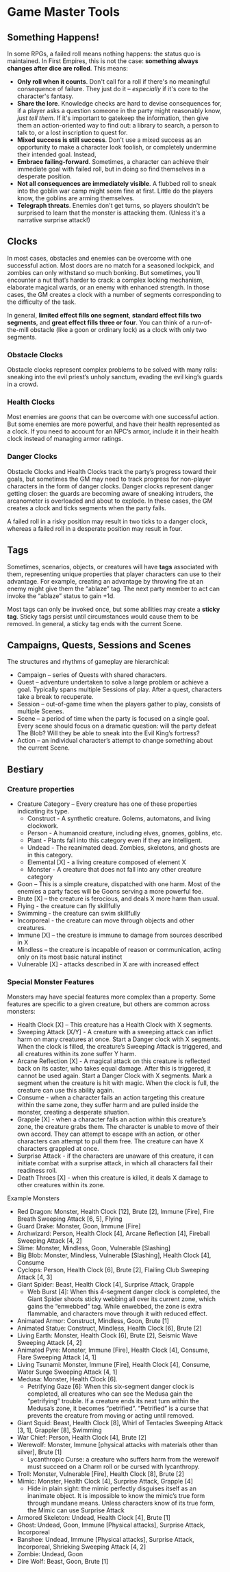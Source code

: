 # Game Master Tools

## Something Happens!
In some RPGs, a failed roll means nothing happens: the status quo is maintained. In First Empires, this is not the case: **something always changes after dice are rolled**. This means:

* **Only roll when it counts**. Don't call for a roll if there's no meaningful consequence of failure. They just do it – _especially_ if it's core to the character's fantasy. 
* **Share the lore**. Knowledge checks are hard to devise consequences for, if a player asks a question someone in the party might reasonably know, _just tell them_. If it's important to gatekeep the information, then give them an action-oriented way to find out: a library to search, a person to talk to, or a lost inscription to quest for.
* **Mixed success is still success**. Don't use a mixed success as an opportunity to make a character look foolish, or completely undermine their intended goal. Instead, 
* **Embrace failing-forward**. Sometimes, a character can achieve their immediate goal with failed roll, but in doing so find themselves in a desperate position.
* **Not all consequences are immediately visible**. A flubbed roll to sneak into the goblin war camp might seem fine at first. Little do the players know, the goblins are arming themselves. 
* **Telegraph threats**. Enemies don't get turns, so players shouldn't be surprised to learn that the monster is attacking them. (Unless it's a narrative surprise attack!)

## Clocks
In most cases, obstacles and enemies can be overcome with one successful action. Most doors are no match for a seasoned lockpick, and zombies can only withstand so much bonking. But sometimes, you’ll encounter a nut that’s harder to crack: a complex locking mechanism, elaborate magical wards, or an enemy with enhanced strength. In those cases, the GM creates a clock with a number of segments corresponding to the difficulty of the task. 

In general, **limited effect fills one segment**, **standard effect fills two segments**, and **great effect fills three or four**. You can think of a run-of-the-mill obstacle (like a goon or ordinary lock) as a clock with only two segments. 

### Obstacle Clocks
Obstacle clocks represent complex problems to be solved with many rolls: sneaking into the evil priest’s unholy sanctum, evading the evil king’s guards in a crowd. 

### Health Clocks
Most enemies are _goons_ that can be overcome with one successful action. But some enemies are more powerful, and have their health represented as a clock. If you need to account for an NPC’s armor, include it in their health clock instead of managing armor ratings. 

### Danger Clocks
Obstacle Clocks and Health Clocks track the party’s progress toward their goals, but sometimes the GM may need to track progress for non-player characters in the form of danger clocks. Danger clocks represent danger getting closer: the guards are becoming aware of sneaking intruders, the arcanometer is overloaded and about to explode. In these cases, the GM creates a clock and ticks segments when the party fails.

A failed roll in a risky position may result in two ticks to a danger clock, whereas a failed roll in a desperate position may result in four. 

## Tags
Sometimes, scenarios, objects, or creatures will have **tags** associated with them, representing unique properties that player characters can use to their advantage. For example, creating an advantage by throwing fire at an enemy might give them the “ablaze” tag. The next party member to act can invoke the “ablaze” status to gain +1d. 

Most tags can only be invoked once, but some abilities may create a **sticky tag**. Sticky tags persist until circumstances would cause them to be removed. In general, a sticky tag ends with the current Scene.

## Campaigns, Quests, Sessions and Scenes
The structures and rhythms of gameplay are hierarchical:
* Campaign – series of Quests with shared characters.
* Quest – adventure undertaken to solve a large problem or achieve a goal. Typically spans multiple Sessions of play. After a quest, characters take a break to recuperate. 
* Session – out-of-game time when the players gather to play, consists of multiple Scenes.
* Scene – a period of time when the party is focused on a single goal. Every scene should focus on a dramatic question: will the party defeat The Blob? Will they be able to sneak into the Evil King’s fortress?
* Action – an individual character’s attempt to change something about the current Scene. 

## Bestiary
### Creature properties
* Creature Category – Every creature has one of these properties indicating its type.
    * Construct - A synthetic creature. Golems, automatons, and living clockwork.
    * Person - A humanoid creature, including elves, gnomes, goblins, etc.
    * Plant - Plants fall into this category even if they are intelligent.
    * Undead - The reanimated dead. Zombies, skeletons, and ghosts are in this category.
    * Elemental [X] - a living creature composed of element X
    * Monster - A creature that does not fall into any other creature category
* Goon – This is a simple creature, dispatched with one harm. Most of the enemies a party faces will be Goons serving a more powerful foe.
* Brute [X] – the creature is ferocious, and deals X more harm than usual. 
* Flying - the creature can fly skillfully
* Swimming - the creature can swim skillfully
* Incorporeal - the creature can move through objects and other creatures.
* Immune [X] – the creature is immune to damage from sources described in X
* Mindless – the creature is incapable of reason or communication, acting only on its most basic natural instinct
* Vulnerable [X] - attacks described in X are with increased effect

### Special Monster Features
Monsters may have special features more complex than a property. Some features are specific to a given creature, but others are common across monsters:

* Health Clock [X] – This creature has a Health Clock with X segments. 
* Sweeping Attack [X/Y] - A creature with a sweeping attack can inflict harm on many creatures at once. Start a Danger clock with X segments. When the clock is filled, the creature’s Sweeping Attack is triggered, and all creatures within its zone suffer Y harm.
* Arcane Reflection [X] - A magical attack on this creature is reflected back on its caster, who takes equal damage. After this is triggered, it cannot be used again. Start a Danger Clock with X segments. Mark a segment when the creature is hit with magic. When the clock is full, the creature can use this ability again.
* Consume - when a character fails an action targeting this creature within the same zone, they suffer harm and are pulled inside the monster, creating a desperate situation.
* Grapple [X] - when a character fails an action within this creature’s zone, the creature grabs them. The character is unable to move of their own accord. They can attempt to escape with an action, or other characters can attempt to pull them free. The creature can have X characters grappled at once. 
* Surprise Attack - if the characters are unaware of this creature, it can initiate combat with a surprise attack, in which all characters fail their readiness roll. 
* Death Throes [X] - when this creature is killed, it deals X damage to other creatures within its zone.

Example Monsters
* Red Dragon: Monster, Health Clock [12], Brute [2], Immune [Fire], Fire Breath Sweeping Attack [6, 5], Flying
* Guard Drake: Monster, Goon, Immune [Fire]
* Archwizard: Person, Health Clock [4], Arcane Reflection [4], Fireball Sweeping Attack [4, 2]
* Slime: Monster, Mindless, Goon, Vulnerable [Slashing]
* Big Blob: Monster, Mindless, Vulnerable [Slashing], Health Clock [4], Consume
* Cyclops: Person, Health Clock [6], Brute [2], Flailing Club Sweeping Attack [4, 3]
* Giant Spider: Beast, Health Clock [4], Surprise Attack, Grapple
    * Web Burst [4]: When this 4-segment danger clock is completed, the Giant Spider shoots sticky webbing all over its current zone, which gains the “enwebbed” tag. While enwebbed, the zone is extra flammable, and characters move through it with reduced effect.
* Animated Armor: Construct, Mindless, Goon, Brute [1]
* Animated Statue: Construct, Mindless, Health Clock [6], Brute [2]
* Living Earth: Monster, Health Clock [6], Brute [2], Seismic Wave Sweeping Attack [4, 2]
* Animated Pyre: Monster, Immune [Fire], Health Clock [4], Consume, Flare Sweeping Attack [4, 1]
* Living Tsunami: Monster, Immune [Fire], Health Clock [4], Consume, Water Surge Sweeping Attack [4, 1]
* Medusa: Monster, Health Clock [6].
    * Petrifying Gaze [6]: When this six-segment danger clock is completed, all creatures who can see the Medusa gain the “petrifying” trouble. If a creature ends its next turn within the Medusa’s zone, it becomes “petrified”. “Petrified” is a curse that prevents the creature from moving or acting until removed.
* Giant Squid: Beast, Health Clock [8], Whirl of Tentacles Sweeping Attack [3, 1], Grappler [8], Swimming
* War Chief: Person, Health Clock [4], Brute [2]
* Werewolf: Monster, Immune [physical attacks with materials other than silver], Brute [1]
    * Lycanthropic Curse: a creature who suffers harm from the werewolf must succeed on a Charm roll or be cursed with lycanthropy. 
* Troll: Monster, Vulnerable [Fire], Health Clock [8], Brute [2]
* Mimic: Monster, Health Clock [4], Surprise Attack, Grapple [4]
    * Hide in plain sight: the mimic perfectly disguises itself as an inanimate object. It is impossible to know the mimic’s true form through mundane means. Unless characters know of its true form, the Mimic can use Surprise Attack
* Armored Skeleton: Undead, Health Clock [4], Brute [1]
* Ghost: Undead, Goon, Immune [Physical attacks], Surprise Attack, Incorporeal
* Banshee: Undead, Immune [Physical attacks], Surprise Attack, Incorporeal, Shrieking Sweeping Attack [4, 2]
* Zombie: Undead, Goon
* Dire Wolf: Beast, Goon, Brute [1]
